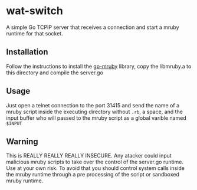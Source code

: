 # wat-switch

A simple Go TCPIP server that receives a connection and start a mruby runtime for that socket.

## Installation

Follow the instructions to install the [go-mruby](github.com/mitchellh/go-mruby) library, copy
the libmruby.a to this directory and compile the server.go

## Usage

Just open a telnet connection to the port 31415 and send the name of a mruby script inside the executing
directory without `.rb`, a space, and the input buffer who will passed to the mruby script as a global
varible named `$INPUT`

## Warning

This is REALLY REALLY REALLY INSECURE. Any atacker could input malicious mruby scripts to take over the
control of the server.go runtime. Use at your own risk. To avoid that you should control system calls
inside the mruby runtime through a pre processing of the script or sandboxed mruby runtime.
